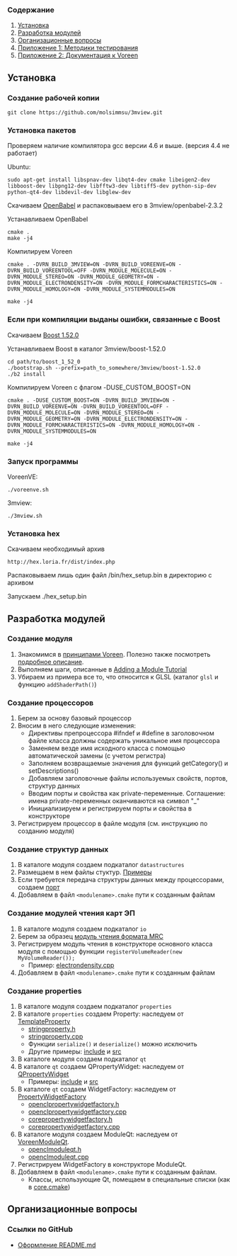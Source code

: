 ### Содержание
1. [Установка](#-1)
2. [Разработка модулей](#--1)
3. [Организационные вопросы](#--3)
4. [Приложение 1: Методики тестирования](Voreen/doc/3mview/testing)
5. [Приложение 2: Документация к Voreen](Voreen/README.md)

Установка
----------

### Создание рабочей копии
    git clone https://github.com/molsimmsu/3mview.git

### Установка пакетов
Проверяем наличие компилятора gcc версии 4.6 и выше. (версия 4.4 не работает)

Ubuntu:

    sudo apt-get install libspnav-dev libqt4-dev cmake libeigen2-dev libboost-dev libpng12-dev libfftw3-dev libtiff5-dev python-sip-dev python-qt4-dev libdevil-dev libglew-dev

Скачиваем [OpenBabel](http://sourceforge.net/projects/openbabel/files/openbabel/2.3.2/openbabel-2.3.2.tar.gz/download) и распаковываем его в 3mview/openbabel-2.3.2
    
Устанавливаем OpenBabel

    cmake .
    make -j4

Компилируем Voreen

    cmake . -DVRN_BUILD_3MVIEW=ON -DVRN_BUILD_VOREENVE=ON -DVRN_BUILD_VOREENTOOL=OFF -DVRN_MODULE_MOLECULE=ON -DVRN_MODULE_STEREO=ON -DVRN_MODULE_GEOMETRY=ON -DVRN_MODULE_ELECTRONDENSITY=ON -DVRN_MODULE_FORMCHARACTERISTICS=ON -DVRN_MODULE_HOMOLOGY=ON -DVRN_MODULE_SYSTEMMODULES=ON

    make -j4
    
### Если при компиляции выданы ошибки, связанные с Boost

Скачиваем [Boost 1.52.0](http://sourceforge.net/projects/boost/files/boost/1.52.0/boost_1_52_0.tar.bz2/download)

Устанавливаем Boost в каталог 3mview/boost-1.52.0

    cd path/to/boost_1_52_0
    ./bootstrap.sh --prefix=path_to_somewhere/3mview/boost-1.52.0
    ./b2 install
    
Компилируем Voreen с флагом -DUSE_CUSTOM_BOOST=ON

    cmake . -DUSE_CUSTOM_BOOST=ON -DVRN_BUILD_3MVIEW=ON -DVRN_BUILD_VOREENVE=ON -DVRN_BUILD_VOREENTOOL=OFF -DVRN_MODULE_MOLECULE=ON -DVRN_MODULE_STEREO=ON -DVRN_MODULE_GEOMETRY=ON -DVRN_MODULE_ELECTRONDENSITY=ON -DVRN_MODULE_FORMCHARACTERISTICS=ON -DVRN_MODULE_HOMOLOGY=ON -DVRN_MODULE_SYSTEMMODULES=ON

    make -j4
    
### Запуск программы

VoreenVE:

    ./voreenve.sh
    
3mview:

    ./3mview.sh
    
### Установка hex
Скачиваем необходимый архив

    http://hex.loria.fr/dist/index.php
    
Распаковываем лишь один файл /bin/hex_setup.bin в директорию с архивом

Запускаем ./hex_setup.bin

Разработка модулей
------------------

### Создание модуля
1. Знакомимся в [принципами Voreen](http://voreen.uni-muenster.de/?q=concepts). Полезно также посмотреть [подробное описание](http://voreen.uni-muenster.de/?q=tutorial-slides).
2. Выполняем шаги, описанные в [Adding a Module Tutorial](http://voreen.uni-muenster.de/?q=module-tutorial)
3. Убираем из примера все то, что относится к GLSL (каталог `glsl` и функцию `addShaderPath()`)

### Создание процессоров
1. Берем за основу базовый процессор
2. Вносим в него следующие изменения:
    * Директивы препроцессора #ifndef и #define в заголовочном файле класса должны содержать уникальное имя процессора
    * Заменяем везде имя исходного класса с помощью автоматической замены (с учетом регистра)
    * Заполняем возвращаемые значения для функций getCategory() и setDescriptions()
    * Добавляем заголовочные файлы используемых свойств, портов, структур данных
    * Вводим порты и свойства как private-переменные. Соглашение: имена private-переменных оканчиваются на символ "_"
    * Инициализируем и регистрируем порты и свойства в конструкторе
3. Регистрируем процессор в файле модуля (см. инструкцию по созданию модуля)

### Создание структур данных
1. В каталоге модуля создаем подкаталог `datastructures`
2. Размещаем в нем файлы стуктур. [Примеры](Voreen/custommodules/molecule/datastructures)
3. Если требуется передача структуры данных между процессорами, создаем [порт](Voreen/custommodules/molecule/ports)
4. Добавляем в файл `<modulename>.cmake` пути к созданным файлам

### Создание модулей чтения карт ЭП
1. В каталоге модуля создаем подкаталог `io`
2. Берем за образец [модуль чтения формата MRC](Voreen/custommodules/electrondensity/io)
3. Регистрируем модуль чтения в конструкторе основного класса модуля с помощью функции `registerVolumeReader(new MyVolumeReader());`
    * Пример: [electrondensity.cpp](Voreen/custommodules/electrondensity/electrondensity.cpp)
4. Добавляем в файл `<modulename>.cmake` пути к созданным файлам

### Создание properties
1. В каталоге модуля создаем подкаталог `properties`
2. В каталоге `properties` создаем Property: наследуем от [TemplateProperty](Voreen/include/voreen/core/properties/templateproperty.h)
    * [stringproperty.h](Voreen/include/voreen/core/properties/stringproperty.h)
    * [stringproperty.cpp](Voreen/src/core/properties/stringproperty.cpp)
    * Функции `serialize()` и `deserialize()` можно исключить
    * Другие примеры: [include](Voreen/include/voreen/core/properties) и [src](Voreen/src/core/properties)
3. В каталоге модуля создаем подкаталог `qt`
4. В каталоге `qt` создаем QPropertyWidget: наследуем от [QPropertyWidget](Voreen/include/voreen/qt/widgets/property/qpropertywidget.h)
    * Примеры: [include](Voreen/include/voreen/qt/widgets/property/) и [src](Voreen/src/qt/widgets/property/)
5. В каталоге `qt` создаем WidgetFactory: наследуем от [PropertyWidgetFactory](Voreen/include/voreen/core/properties/propertywidgetfactory.h)
    * [openclpropertywidgetfactory.h](Voreen/modules/opencl/qt/openclpropertywidgetfactory.h)
    * [openclpropertywidgetfactory.cpp](Voreen/modules/opencl/qt/openclpropertywidgetfactory.cpp)
    * [corepropertywidgetfactory.h](Voreen/include/voreen/qt/widgets/property/corepropertywidgetfactory.h)
    * [corepropertywidgetfactory.cpp](Voreen/src/qt/widgets/property/corepropertywidgetfactory.cpp)
6. В каталоге модуля cоздаем ModuleQt: наследуем от [VoreenModuleQt](Voreen/include/voreen/qt/voreenmoduleqt.h).
    * [openclmoduleqt.h](Voreen/modules/opencl/openclmoduleqt.h)
    * [openclmoduleqt.cpp](Voreen/modules/opencl/openclmoduleqt.cpp)
7. Регистрируем WidgetFactory в конструкторе ModuleQt.
8. Добавляем в файл `<modulename>.cmake` пути к созданным файлам. 
    * Классы, использующие Qt, помещаем в специальные списки (как в [core.cmake](Voreen/modules/core/core.cmake))

Организационные вопросы
-----------------------
### Ссылки по GitHub
* [Оформление README.md](https://github.com/github/markup/blob/master/README.md)

